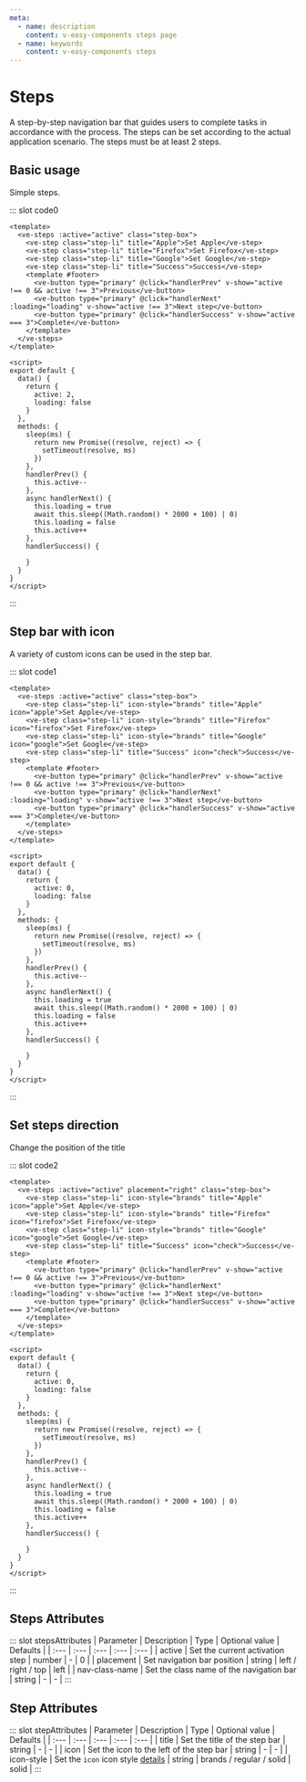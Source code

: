```yaml
---
meta:
  - name: description
    content: v-easy-components steps page
  - name: keywords
    content: v-easy-components steps
---
```


# Steps <Badge text="0.7.0+"/>

A step-by-step navigation bar that guides users to complete tasks in accordance with the process. The steps can be set according to the actual application scenario. The steps must be at least 2 steps.

## Basic usage

Simple steps.

<div>
  <preview-code _id="0">
    <template #default>
      <ve-steps :active="active[0]" class="step-box">
        <ve-step class="step-li" title="Apple">Set Apple</ve-step>
        <ve-step class="step-li" title="Firefox">Set Firefox</ve-step>
        <ve-step class="step-li" title="Google">Set Google</ve-step>
        <ve-step class="step-li" title="Success">Success</ve-step>
        <template #footer>
          <ve-button type="primary" @click="handlerPrev(0)" v-show="active[0] !== 0 && active[0] !== 3">Previous</ve-button>
          <ve-button type="primary" @click="handlerNext(0)" :loading="loading[0]" v-show="active[0] !== 3">Next step</ve-button>
          <ve-button type="primary" @click="handlerSuccess" v-show="active[0] === 3">Complete</ve-button>
        </template>
      </ve-steps>
    </template>
    <template #txt>
       <div>Set the <em>active</em> property, accept a <em>Number</em>, indicating the index of the step, starting from <em>0</em></div>
    </template>
  </preview-code>
</div>

::: slot code0
```vue
<template>
  <ve-steps :active="active" class="step-box">
    <ve-step class="step-li" title="Apple">Set Apple</ve-step>
    <ve-step class="step-li" title="Firefox">Set Firefox</ve-step>
    <ve-step class="step-li" title="Google">Set Google</ve-step>
    <ve-step class="step-li" title="Success">Success</ve-step>
    <template #footer>
      <ve-button type="primary" @click="handlerPrev" v-show="active !== 0 && active !== 3">Previous</ve-button>
      <ve-button type="primary" @click="handlerNext" :loading="loading" v-show="active !== 3">Next step</ve-button>
      <ve-button type="primary" @click="handlerSuccess" v-show="active === 3">Complete</ve-button>
    </template>
  </ve-steps>
</template>

<script>
export default {
  data() {
    return {
      active: 2,
      loading: false
    }
  },
  methods: {
    sleep(ms) {
      return new Promise((resolve, reject) => {
        setTimeout(resolve, ms)
      })
    },
    handlerPrev() {
      this.active--
    },
    async handlerNext() {
      this.loading = true
      await this.sleep((Math.random() * 2000 + 100) | 0)
      this.loading = false
      this.active++
    },
    handlerSuccess() {

    }
  }
}
</script>
```
:::

## Step bar with icon

A variety of custom icons can be used in the step bar.

<div>
  <preview-code _id="1">
    <template #default>
      <ve-steps :active="active[1]" class="step-box">
        <ve-step class="step-li" icon-style="brands" title="Apple" icon="apple">Set Apple</ve-step>
        <ve-step class="step-li" icon-style="brands" title="Firefox" icon="firefox">Set Firefox</ve-step>
        <ve-step class="step-li" icon-style="brands" title="Google" icon="google">Set Google</ve-step>
        <ve-step class="step-li" title="Success" icon="check">Success</ve-step>
        <template #footer>
          <ve-button type="primary" @click="handlerPrev(1)" v-show="active[1] !== 0 && active[1] !== 3">Previous</ve-button>
          <ve-button type="primary" @click="handlerNext(1)" :loading="loading[1]" v-show="active[1] !== 3">Next step</ve-button>
          <ve-button type="primary" @click="handlerSuccess" v-show="active[1] === 3">Complete</ve-button>
        </template>
      </ve-steps>
    </template>
    <template #txt>
       <div>Set the icon through the <em>icon</em> property, the color of the icon follows the color of the text</div>
    </template>
  </preview-code>
</div>

::: slot code1
```vue
<template>
  <ve-steps :active="active" class="step-box">
    <ve-step class="step-li" icon-style="brands" title="Apple" icon="apple">Set Apple</ve-step>
    <ve-step class="step-li" icon-style="brands" title="Firefox" icon="firefox">Set Firefox</ve-step>
    <ve-step class="step-li" icon-style="brands" title="Google" icon="google">Set Google</ve-step>
    <ve-step class="step-li" title="Success" icon="check">Success</ve-step>
    <template #footer>
      <ve-button type="primary" @click="handlerPrev" v-show="active !== 0 && active !== 3">Previous</ve-button>
      <ve-button type="primary" @click="handlerNext" :loading="loading" v-show="active !== 3">Next step</ve-button>
      <ve-button type="primary" @click="handlerSuccess" v-show="active === 3">Complete</ve-button>
    </template>
  </ve-steps>
</template>

<script>
export default {
  data() {
    return {
      active: 0,
      loading: false
    }
  },
  methods: {
    sleep(ms) {
      return new Promise((resolve, reject) => {
        setTimeout(resolve, ms)
      })
    },
    handlerPrev() {
      this.active--
    },
    async handlerNext() {
      this.loading = true
      await this.sleep((Math.random() * 2000 + 100) | 0)
      this.loading = false
      this.active++
    },
    handlerSuccess() {

    }
  }
}
</script>
```
:::

## Set steps direction

Change the position of the title

<div>
  <preview-code _id="2">
    <template #default>
      <ve-steps :active="active[2]" placement="right" class="step-box">
        <ve-step class="step-li" icon-style="brands" title="Apple" icon="apple">Set Apple</ve-step>
        <ve-step class="step-li" icon-style="brands" title="Firefox" icon="firefox">Set Firefox</ve-step>
        <ve-step class="step-li" icon-style="brands" title="Google" icon="google">Set Google</ve-step>
        <ve-step class="step-li" title="Success" icon="check">Success</ve-step>
        <template #footer>
          <ve-button type="primary" @click="handlerPrev(2)" v-show="active[2] !== 0 && active[2] !== 3">Previous</ve-button>
          <ve-button type="primary" @click="handlerNext(2)" :loading="loading[2]" v-show="active[2] !== 3">Next step</ve-button>
          <ve-button type="primary" @click="handlerSuccess" v-show="active[2] === 3">Complete</ve-button>
        </template>
      </ve-steps>
    </template>
    <template #txt>
       <div>By setting the <em>placement</em> to control the position of the navigation bar, it supports three values: <em>left</em>, <em>right</em>, <em>top</em></div>
    </template>
  </preview-code>
</div>

::: slot code2
```vue
<template>
  <ve-steps :active="active" placement="right" class="step-box">
    <ve-step class="step-li" icon-style="brands" title="Apple" icon="apple">Set Apple</ve-step>
    <ve-step class="step-li" icon-style="brands" title="Firefox" icon="firefox">Set Firefox</ve-step>
    <ve-step class="step-li" icon-style="brands" title="Google" icon="google">Set Google</ve-step>
    <ve-step class="step-li" title="Success" icon="check">Success</ve-step>
    <template #footer>
      <ve-button type="primary" @click="handlerPrev" v-show="active !== 0 && active !== 3">Previous</ve-button>
      <ve-button type="primary" @click="handlerNext" :loading="loading" v-show="active !== 3">Next step</ve-button>
      <ve-button type="primary" @click="handlerSuccess" v-show="active === 3">Complete</ve-button>
    </template>
  </ve-steps>
</template>

<script>
export default {
  data() {
    return {
      active: 0,
      loading: false
    }
  },
  methods: {
    sleep(ms) {
      return new Promise((resolve, reject) => {
        setTimeout(resolve, ms)
      })
    },
    handlerPrev() {
      this.active--
    },
    async handlerNext() {
      this.loading = true
      await this.sleep((Math.random() * 2000 + 100) | 0)
      this.loading = false
      this.active++
    },
    handlerSuccess() {

    }
  }
}
</script>
```
:::

## Steps Attributes

<div-box _id="stepsAttributes"></div-box>

::: slot stepsAttributes
| Parameter | Description | Type | Optional value | Defaults |
| :--- | :--- | :--- | :--- | :--- |
| active | Set the current activation step | number | - | 0 |
| placement | Set navigation bar position | string | left / right / top | left |
| nav-class-name | Set the class name of the navigation bar | string | - | - |
:::

## Step Attributes

<div-box _id="stepAttributes"></div-box>

::: slot stepAttributes
| Parameter | Description | Type | Optional value | Defaults |
| :--- | :--- | :--- | :--- | :--- |
| title | Set the title of the step bar | string | - | - |
| icon | Set the icon to the left of the step bar | string | - | - |
| icon-style | Set the `icon` icon style [details](./icon.md#icon-style-description) | string | brands / regular / solid | solid |
:::

<script>
export default {
  data() {
    return {
      active: [2, 0, 0],
      loading: [false, false, false]
    }
  },
  methods: {
    sleep(ms) {
      return new Promise((resolve, reject) => {
        setTimeout(resolve, ms)
      })
    },
    handlerPrev(index) {
      this.$set(this.active, index, this.active[index] - 1)
    },
    async handlerNext(index) {
      this.$set(this.loading, index, true)
      await this.sleep((Math.random() * 2000 + 100) | 0)
      this.$set(this.loading, index, false)
      this.$set(this.active, index, this.active[index] + 1)
    },
    handlerSuccess() {

    }
  }
}
</script>
